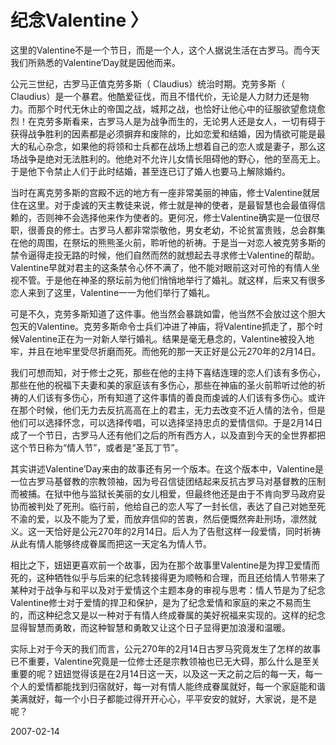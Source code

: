 # 纪念Valentine 〉

这里的Valentine不是一个节日，而是一个人，这个人据说生活在古罗马。而今天我们所熟悉的Valentine’Day就是因他而来。

公元三世纪，古罗马正值克劳多斯（ Claudius）统治时期。克劳多斯（ Claudius）是一个暴君。他酷爱征伐，而且不惜代价，无论是人力财力还是物力。而那个时代无休止的帝国之战，城邦之战，也恰好让他心中的征服欲望愈烧愈烈！在克劳多斯看来，古罗马人是为战争而生的，无论男人还是女人，一切有碍于获得战争胜利的因素都是必须摒弃和废除的，比如恋爱和结婚，因为情欲可能是最大的私心杂念，如果他的将领和士兵都在战场上想着自己的恋人或是妻子，那么这场战争是绝对无法胜利的。他绝对不允许儿女情长阻碍他的野心，他的至高无上。于是他下令禁止人们于此时结婚，甚至连已订了婚人也要马上解除婚约。

当时在离克劳多斯的宫殿不远的地方有一座非常美丽的神庙，修士Valentine就居住在这里。对于虔诚的天主教徒来说，修士就是神的使者，是最智慧也会最值得信赖的，否则神不会选择他来作为使者的。更何况，修士Valentine确实是一位很尽职，很善良的修士。古罗马人都非常崇敬他，男女老幼，不论贫富贵贱，总会群集在他的周围，在祭坛的熊熊圣火前，聆听他的祈祷。于是当一对恋人被克劳多斯的禁令逼得走投无路的时候，他们自然而然的就想起去寻求修士Valentine的帮助。Valentine早就对君主的这条禁令心怀不满了，他不能对眼前这对可怜的有情人坐视不管。于是他在神圣的祭坛前为他们悄悄地举行了婚礼。就这样，后来又有很多恋人来到了这里，Valentine一一为他们举行了婚礼。

可是不久，克劳多斯知道了这件事。他当然会暴跳如雷，他当然不会放过这个胆大包天的Valentine。克劳多斯命令士兵们冲进了神庙，将Valentine抓走了，那个时候Valentine正在为一对新人举行婚礼。结果是毫无悬念的，Valentine被投入地牢，并且在地牢里受尽折磨而死。而他死的那一天正好是公元270年的2月14日。

我们可想而知，对于修士之死，那些在他的主持下喜结连理的恋人们该有多伤心，那些在他的祝福下夫妻和美的家庭该有多伤心，那些在神庙的圣火前聆听过他的祈祷的人们该有多伤心，所有知道了这件事情的善良而虔诚的人们该有多伤心。或许在那个时候，他们无力去反抗高高在上的君主，无力去改变不近人情的法令，但是他们可以选择怀念，可以选择传唱，可以选择坚持忠贞的爱情信仰。于是2月14日成了一个节日，古罗马人还有他们之后的所有西方人，以及直到今天的全世界都把这个节日称为“情人节”，或者是“圣瓦丁节”。

其实讲述Valentine’Day来由的故事还有另一个版本。在这个版本中，Valentine是一位古罗马基督教的宗教领袖，因为号召信徒团结起来反抗古罗马对基督教的压制而被捕。在狱中他与监狱长美丽的女儿相爱，但最终他还是由于不肯向罗马政府妥协而被判处了死刑。临行前，他给自己的恋人写了一封长信，表达了自己对她至死不渝的爱，以及不能为了爱，而放弃信仰的苦衷，然后便慨然奔赴刑场，凛然就义。这一天恰好是公元270年的2月14日。后人为了告慰这样一段爱情，同时祈祷从此有情人能够终成眷属而把这一天定名为情人节。

相比之下，妞妞更喜欢前一个故事，因为在那个故事里Valentine是为捍卫爱情而死的，这种牺牲似乎与后来的纪念转接得更为顺畅和合理，而且还给情人节带来了某种对于战争与和平以及对于爱情这个主题本身的审视与思考：情人节是为了纪念Valentine修士对于爱情的捍卫和保护，是为了纪念爱情和家庭的来之不易而生的，而这种纪念又是以一种对于有情人终成眷属的美好祝福来实现的。这样的纪念显得智慧而勇敢，而这种智慧和勇敢又让这个日子显得更加浪漫和温暖。

实际上对于今天的我们而言，公元270年的2月14日古罗马究竟发生了怎样的故事已不重要，Valentine究竟是一位修士还是宗教领袖也已无大碍，那么什么是至关重要的呢？妞妞觉得该是在2月14日这一天，以及这一天之前之后的每一天，每一个人的爱情都能找到归宿就好，每一对有情人能终成眷属就好，每一个家庭能和谐美满就好，每一个小日子都能过得开开心心，平平安安的就好，大家说，是不是呢？






2007-02-14